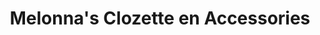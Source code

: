 ---
title: "Melonna's Clozette en Accessories"
url: /lopez/melonnas-clozette-en-accessories/
shop: clothes
---